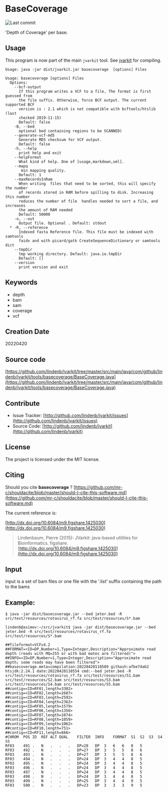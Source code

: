# BaseCoverage

![Last commit](https://img.shields.io/github/last-commit/lindenb/jvarkit.png)

'Depth of Coverage' per base.


## Usage


This program is now part of the main `jvarkit` tool. See [jvarkit](JvarkitCentral.md) for compiling.


```
Usage: java -jar dist/jvarkit.jar basecoverage  [options] Files

Usage: basecoverage [options] Files
  Options:
    --bcf-output
      If this program writes a VCF to a file, The format is first guessed from 
      the file suffix. Otherwise, force BCF output. The current supported BCF 
      version is : 2.1 which is not compatible with bcftools/htslib (last 
      checked 2019-11-15)
      Default: false
    -B, --bed
      optional bed containing regions to be SCANNED)
    --generate-vcf-md5
      Generate MD5 checksum for VCF output.
      Default: false
    -h, --help
      print help and exit
    --helpFormat
      What kind of help. One of [usage,markdown,xml].
    --mapq
       min mapping quality.
      Default: 1
    --maxRecordsInRam
      When writing  files that need to be sorted, this will specify the number 
      of records stored in RAM before spilling to disk. Increasing this number 
      reduces the number of file  handles needed to sort a file, and increases 
      the amount of RAM needed
      Default: 50000
    -o, --out
      Output file. Optional . Default: stdout
  * -R, --reference
      Indexed fasta Reference file. This file must be indexed with samtools 
      faidx and with picard/gatk CreateSequenceDictionary or samtools dict
    --tmpDir
      tmp working directory. Default: java.io.tmpDir
      Default: []
    --version
      print version and exit

```


## Keywords

 * depth
 * bam
 * sam
 * coverage
 * vcf



## Creation Date

20220420

## Source code 

[https://github.com/lindenb/jvarkit/tree/master/src/main/java/com/github/lindenb/jvarkit/tools/basecoverage/BaseCoverage.java](https://github.com/lindenb/jvarkit/tree/master/src/main/java/com/github/lindenb/jvarkit/tools/basecoverage/BaseCoverage.java)


## Contribute

- Issue Tracker: [http://github.com/lindenb/jvarkit/issues](http://github.com/lindenb/jvarkit/issues)
- Source Code: [http://github.com/lindenb/jvarkit](http://github.com/lindenb/jvarkit)

## License

The project is licensed under the MIT license.

## Citing

Should you cite **basecoverage** ? [https://github.com/mr-c/shouldacite/blob/master/should-I-cite-this-software.md](https://github.com/mr-c/shouldacite/blob/master/should-I-cite-this-software.md)

The current reference is:

[http://dx.doi.org/10.6084/m9.figshare.1425030](http://dx.doi.org/10.6084/m9.figshare.1425030)

> Lindenbaum, Pierre (2015): JVarkit: java-based utilities for Bioinformatics. figshare.
> [http://dx.doi.org/10.6084/m9.figshare.1425030](http://dx.doi.org/10.6084/m9.figshare.1425030)


## Input

input is a set of bam files or one file with the '.list' suffix containing the path to the bams

## Example:

```
$ java -jar dist/basecoverage.jar --bed jeter.bed -R src/test/resources/rotavirus_rf.fa src/test/resources/S*.bam 

lindenb@asimov:~/src/jvarkit$ java -jar dist/basecoverage.jar --bed jeter.bed -R src/test/resources/rotavirus_rf.fa src/test/resources/S*.bam 

##fileformat=VCFv4.2
##FORMAT=<ID=DP,Number=1,Type=Integer,Description="Approximate read depth (reads with MQ=255 or with bad mates are filtered)">
##INFO=<ID=DP,Number=1,Type=Integer,Description="Approximate read depth; some reads may have been filtered">
##basecoverage.meta=compilation:20220420110509 githash:afbe74ab2 htsjdk:2.24.1 date:20220420110554 cmd:--bed jeter.bed -R src/test/resources/rotavirus_rf.fa src/test/resources/S1.bam src/test/resources/S2.bam src/test/resources/S3.bam src/test/resources/S4.bam src/test/resources/S5.bam
##contig=<ID=RF01,length=3302>
##contig=<ID=RF02,length=2687>
##contig=<ID=RF03,length=2592>
##contig=<ID=RF04,length=2362>
##contig=<ID=RF05,length=1579>
##contig=<ID=RF06,length=1356>
##contig=<ID=RF07,length=1074>
##contig=<ID=RF08,length=1059>
##contig=<ID=RF09,length=1062>
##contig=<ID=RF10,length=751>
##contig=<ID=RF11,length=666>
#CHROM	POS	ID	REF	ALT	QUAL	FILTER	INFO	FORMAT	S1	S2	S3	S4	S5
RF03	491	.	N	.	.	.	DP=28	DP	3	6	6	8	5
RF03	492	.	N	.	.	.	DP=27	DP	3	5	5	8	6
RF03	493	.	N	.	.	.	DP=27	DP	3	5	5	8	6
RF03	494	.	N	.	.	.	DP=24	DP	3	4	4	8	5
RF03	495	.	N	.	.	.	DP=24	DP	3	4	4	8	5
RF03	496	.	N	.	.	.	DP=24	DP	3	4	4	8	5
RF03	497	.	N	.	.	.	DP=24	DP	3	4	4	8	5
RF03	498	.	N	.	.	.	DP=24	DP	3	4	4	8	5
RF03	499	.	N	.	.	.	DP=25	DP	3	4	4	9	5
RF03	500	.	N	.	.	.	DP=23	DP	3	3	3	9	5


```


